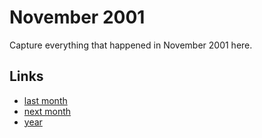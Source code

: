 # November 2001

Capture everything that happened in November 2001 here.

## Links
- [last month](calendar/months/2001-10.md)
- [next month](calendar/months/2001-12.md)
- [year](calendar/years/2001.md)